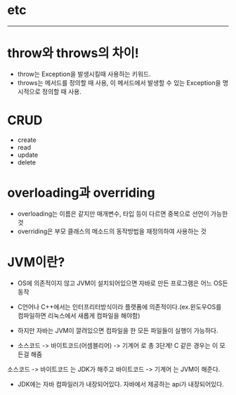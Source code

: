 # etc
--------------------------------------------

# throw와 throws의 차이!
 - throw는 Exception을 발생시킬때 사용하는 키워드.
 - throws는 메서드를 정의할 때 사용, 이 메서드에서 발생할 수 있는 Exception을 명시적으로 정의할 때 사용.

# CRUD
 - create
 - read
 - update
 - delete
 
# overloading과 overriding
 - overloading는 이름은 같지만 매개변수, 타입 등이 다르면 중복으로 선언이 가능한 것
 - overriding은 부모 클래스의 메소드의 동작방법을 재정의하여 사용하는 것
 
# JVM이란?
 - OS에 의존적이지 않고 JVM이 설치되어있으면 자바로 만든 프로그램은 어느 OS든 동작

 - C언어나 C++에서는 인터프리터방식이라 플랫폼에 의존적이다.(ex.윈도우OS를 컴파일하면 리눅스에서 새롭게 컴파일을 해야함)
 - 하지만 자바는 JVM이 깔려있으면 컴파일을 한 모든 파일들이 실행이 가능하다.
 - 소스코드 -> 바이트코드(어셈블리어) -> 기계어 로 총 3단계! C 같은 경우는 이 모든걸 해줌
 
 소스코드 -> 바이트코드 는 JDK가 해주고
 바이트코드 -> 기계어 는 JVM이 해준다.
 
 - JDK에는 자바 컴파일러가 내장되어있다. 자바에서 제공하는 api가 내장되어있다.
